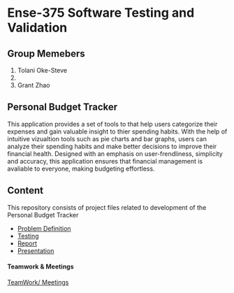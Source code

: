 # Ense-375 Software Testing and Validation 

## Group Memebers
1. Tolani Oke-Steve
2. 
3. Grant Zhao

## Personal Budget Tracker
This application provides a set of tools to that help users categorize their expenses and gain valuable insight to thier spending habits. With the help of intuitive vizualtion tools such as pie charts and bar graphs, users can analyze their spending habits and make better decisions to improve their financial health. Designed with an emphasis on user-frendliness, simplicity and accuracy, this application ensures that financial management is avaliable to everyone, making budgeting effortless.

## Content
This repository consists of project files related to development of the Personal Budget Tracker
- [Problem Definition](https://github.com/Ense-375/Ense-375/blob/main/Report.md)
- [Testing](https://github.com/Ense-375/Ense-375/blob/main/TESTING.md)
- [Report](https://github.com/Ense-375/Ense-375/blob/main/Report.md)
- [Presentation]()

#### Teamwork & Meetings
[TeamWork/ Meetings](https://github.com/Ense-375/Ense-375/tree/main/Documents/Teamwork)
